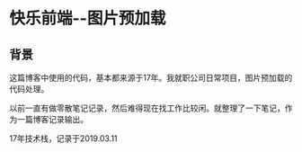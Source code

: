 # 快乐前端--图片预加载

## 背景

这篇博客中使用的代码，基本都来源于17年。我就职公司日常项目，图片预加载的代码处理。

以前一直有做零散笔记记录，然后难得现在找工作比较闲。就整理了一下笔记，作为一篇博客记录输出。

17年技术栈，记录于2019.03.11